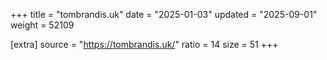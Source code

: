 +++
title = "tombrandis.uk"
date = "2025-01-03"
updated = "2025-09-01"
weight = 52109

[extra]
source = "https://tombrandis.uk/"
ratio = 14
size = 51
+++
